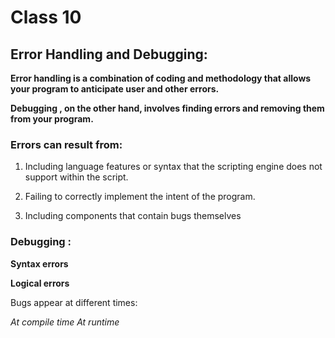 # Class 10

## Error Handling and Debugging:

**Error handling is a combination of coding and methodology that allows your program to anticipate user and other errors.**

**Debugging , on the other hand, involves finding errors and removing them from your program.** 

### Errors can result from:

1. Including language features or syntax that the scripting engine does not support within the script.

2. Failing to correctly implement the intent of the program.

3. Including components that contain bugs themselves


### Debugging : 

**Syntax errors**

**Logical errors**

Bugs appear at different times:


*At compile time*
*At runtime*




